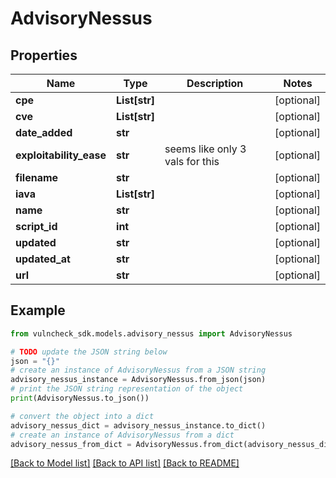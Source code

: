 # AdvisoryNessus


## Properties

Name | Type | Description | Notes
------------ | ------------- | ------------- | -------------
**cpe** | **List[str]** |  | [optional] 
**cve** | **List[str]** |  | [optional] 
**date_added** | **str** |  | [optional] 
**exploitability_ease** | **str** | seems like only 3 vals for this | [optional] 
**filename** | **str** |  | [optional] 
**iava** | **List[str]** |  | [optional] 
**name** | **str** |  | [optional] 
**script_id** | **int** |  | [optional] 
**updated** | **str** |  | [optional] 
**updated_at** | **str** |  | [optional] 
**url** | **str** |  | [optional] 

## Example

```python
from vulncheck_sdk.models.advisory_nessus import AdvisoryNessus

# TODO update the JSON string below
json = "{}"
# create an instance of AdvisoryNessus from a JSON string
advisory_nessus_instance = AdvisoryNessus.from_json(json)
# print the JSON string representation of the object
print(AdvisoryNessus.to_json())

# convert the object into a dict
advisory_nessus_dict = advisory_nessus_instance.to_dict()
# create an instance of AdvisoryNessus from a dict
advisory_nessus_from_dict = AdvisoryNessus.from_dict(advisory_nessus_dict)
```
[[Back to Model list]](../README.md#documentation-for-models) [[Back to API list]](../README.md#documentation-for-api-endpoints) [[Back to README]](../README.md)


